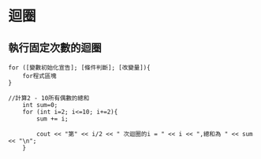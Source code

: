 # 迴圈

## 執行固定次數的迴圈
```
for ([變數初始化宣告]; [條件判斷]; [改變量]){
	for程式區塊
}
```

	//計算2 - 10所有偶數的總和
		int sum=0;
		for (int i=2; i<=10; i+=2){
			sum += i;
	
			cout << "第" << i/2 << " 次迴圈的i = " << i << ",總和為 " << sum << "\n";
		}